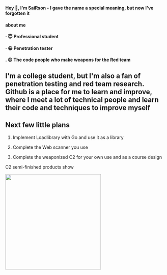 <b>Hey 👋, I'm SaiRson - I gave the name a special meaning, but now I've forgotten it</b>

<h4> about me </h4>
<h4>· 😇 Professional student <h4>
<h4>· 😀 Penetration tester </h4>
<h4>. 😊 The code people who make weapons for the Red team </h4>

## I'm a college student, but I'm also a fan of penetration testing and red team research. Github is a place for me to learn and improve, where I meet a lot of technical people and learn their code and techniques to improve myself

## Next few little plans

1. Implement Loadlibrary with Go and use it as a library

2. Complete the Web scanner you use

3. Complete the weaponized C2 for your own use and as a course design

C2 semi-finished products show
  
<img src="https://user-images.githubusercontent.com/74412075/190376783-23104798-0e7e-480c-81e4-c73c331a17d1.png" style="width:300px;height:auto">
